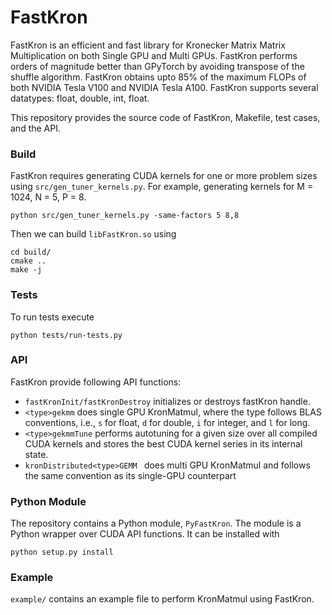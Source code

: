 # FastKron

FastKron is an efficient and fast library for Kronecker Matrix Matrix Multiplication on both Single GPU and Multi GPUs.
FastKron performs orders of magnitude better than GPyTorch by avoiding transpose of the shuffle algorithm.
FastKron obtains upto 85% of the maximum FLOPs of both NVIDIA Tesla V100 and NVIDIA Tesla A100. 
FastKron supports several datatypes: float, double, int, float.

This repository provides the source code of FastKron, Makefile, test cases, and the API.

### Build
FastKron requires generating CUDA kernels for one or more problem sizes using
`src/gen_tuner_kernels.py`. For example, generating kernels for M = 1024, N = 5, P = 8.

`python src/gen_tuner_kernels.py -same-factors 5 8,8`

Then we can build `libFastKron.so` using 

```mkdir build/
cd build/
cmake ..
make -j
```

### Tests
To run tests execute

```
python tests/run-tests.py
```

### API
FastKron provide following API functions:
* `fastKronInit/fastKronDestroy` initializes or destroys fastKron handle.
* `<type>gekmm` does single GPU KronMatmul, where the type follows BLAS conventions, i.e., `s` for float, `d` for double, `i` for integer, and `l` for long.
* `<type>gekmmTune` performs autotuning for a given size over all compiled CUDA kernels and stores the best CUDA kernel series in its internal state.
* `kronDistributed<type>GEMM ` does multi GPU KronMatmul and follows the same convention as its single-GPU counterpart

### Python Module
The repository contains a Python module, `PyFastKron`. The module is a Python wrapper over CUDA API functions.
It can be installed with 

```
python setup.py install
```

### Example
`example/` contains an example file to perform KronMatmul using FastKron.